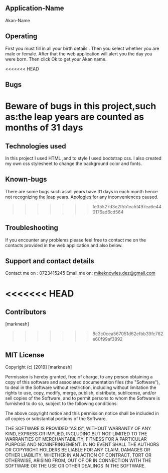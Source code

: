## Application-Name
Akan-Name

## Operating
First you must fill in all your birth details .
Then you select whether you are male or female.
After that the web application will alert you the day you were born.
Then click Ok to get your Akan name.

<<<<<<< HEAD
## Bugs
Beware of bugs in this project,such as:the leap years are  counted as months of 31 days
=======
## Technologies used
In this project I used HTML ,and to style I used bootstrap css.
I also created my own css stylesheet to change the background color and fonts.

## Known-bugs 
There are some bugs such as:all years have 31 days in each month hence not recognizing the leap years.
Apologies for any inconveniences caused.
>>>>>>> fe35527d3e2f5b1ea5f497ea6e440176ad6cd564

## Troubleshooting
If you encounter any problems please feel free to contact me on the contacts provided in the web application and also below.

## Support and contact details
Contact me on : 0723415245
Email me on: mikeknowles.dez@gmail.com

<<<<<<< HEAD
=======
## Contributors
[marknesh]
>>>>>>> 8c3c0cea567051d62efbb39fc762e60f99af3892

## MIT License

Copyright (c) [2019] [marknesh]

Permission is hereby granted, free of charge, to any person obtaining a copy
of this software and associated documentation files (the "Software"), to deal
in the Software without restriction, including without limitation the rights
to use, copy, modify, merge, publish, distribute, sublicense, and/or sell
copies of the Software, and to permit persons to whom the Software is
furnished to do so, subject to the following conditions:

The above copyright notice and this permission notice shall be included in all
copies or substantial portions of the Software.

THE SOFTWARE IS PROVIDED "AS IS", WITHOUT WARRANTY OF ANY KIND, EXPRESS OR
IMPLIED, INCLUDING BUT NOT LIMITED TO THE WARRANTIES OF MERCHANTABILITY,
FITNESS FOR A PARTICULAR PURPOSE AND NONINFRINGEMENT. IN NO EVENT SHALL THE
AUTHORS OR COPYRIGHT HOLDERS BE LIABLE FOR ANY CLAIM, DAMAGES OR OTHER
LIABILITY, WHETHER IN AN ACTION OF CONTRACT, TORT OR OTHERWISE, ARISING FROM,
OUT OF OR IN CONNECTION WITH THE SOFTWARE OR THE USE OR OTHER DEALINGS IN THE
SOFTWARE.

